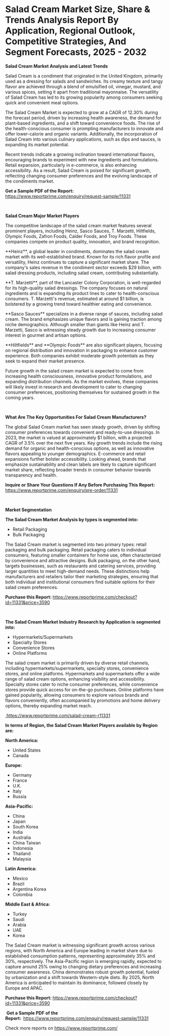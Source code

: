 <p><h1>Salad Cream Market Size, Share & Trends Analysis Report By Application, Regional Outlook, Competitive Strategies, And Segment Forecasts, 2025 - 2032</h1></p><p><strong>Salad Cream Market Analysis and Latest Trends</strong></p>
<p><p>Salad Cream is a condiment that originated in the United Kingdom, primarily used as a dressing for salads and sandwiches. Its creamy texture and tangy flavor are achieved through a blend of emulsified oil, vinegar, mustard, and various spices, setting it apart from traditional mayonnaise. The versatility of Salad Cream has led to its growing popularity among consumers seeking quick and convenient meal options.</p><p>The Salad Cream Market is expected to grow at a CAGR of 12.30% during the forecast period, driven by increasing health awareness, the demand for plant-based ingredients, and a shift toward convenience foods. The rise of the health-conscious consumer is prompting manufacturers to innovate and offer lower-calorie and organic variants. Additionally, the incorporation of Salad Cream into various culinary applications, such as dips and sauces, is expanding its market potential.</p><p>Recent trends indicate a growing inclination toward international flavors, encouraging brands to experiment with new ingredients and formulations. Retail expansion, particularly in e-commerce, is also enhancing accessibility. As a result, Salad Cream is poised for significant growth, reflecting changing consumer preferences and the evolving landscape of the condiments market.</p></p>
<p><strong>Get a Sample PDF of the Report:&nbsp;</strong> <a href="https://www.reportprime.com/enquiry/request-sample/11331?utm_campaign=3195&utm_medium=2&utm_source=Github&utm_content=ia&utm_term=20032025&utm_id=salad-cream">https://www.reportprime.com/enquiry/request-sample/11331</a></p>
<p>&nbsp;</p>
<p><strong>Salad Cream Major Market Players</strong></p>
<p><p>The competitive landscape of the salad cream market features several prominent players, including Heinz, Sasco Sauces, T. Marzetti, Hiltfields, Olympic Foods, Zafron Foods, Calder Foods, and Troy Foods. These companies compete on product quality, innovation, and brand recognition.</p><p>**Heinz**, a global leader in condiments, dominates the salad cream market with its well-established brand. Known for its rich flavor profile and versatility, Heinz continues to capture a significant market share. The company's sales revenue in the condiment sector exceeds $29 billion, with salad dressing products, including salad cream, contributing substantially.</p><p>**T. Marzetti**, part of the Lancaster Colony Corporation, is well-regarded for its high-quality salad dressings. The company focuses on natural ingredients and is expanding its product lines to cater to health-conscious consumers. T. Marzetti's revenue, estimated at around $1 billion, is bolstered by a growing trend toward healthier eating and convenience.</p><p>**Sasco Sauces** specializes in a diverse range of sauces, including salad cream. The brand emphasizes unique flavors and is gaining traction among niche demographics. Although smaller than giants like Heinz and T. Marzetti, Sasco is witnessing steady growth due to increasing consumer interest in gourmet and artisan options.</p><p>**Hiltfields** and **Olympic Foods** are also significant players, focusing on regional distribution and innovation in packaging to enhance customer experience. Both companies exhibit moderate growth potentials as they seek to expand their market presence.</p><p>Future growth in the salad cream market is expected to come from increasing health consciousness, innovative product formulations, and expanding distribution channels. As the market evolves, these companies will likely invest in research and development to cater to changing consumer preferences, positioning themselves for sustained growth in the coming years.</p></p>
<p>&nbsp;</p>
<p><strong>What Are The Key Opportunities For Salad Cream Manufacturers?</strong></p>
<p><p>The global Salad Cream market has seen steady growth, driven by shifting consumer preferences towards convenient and ready-to-use dressings. In 2023, the market is valued at approximately $1 billion, with a projected CAGR of 3.5% over the next five years. Key growth trends include the rising demand for organic and health-conscious options, as well as innovative flavors appealing to younger demographics. E-commerce and retail expansions further bolster accessibility. Looking ahead, brands that emphasize sustainability and clean labels are likely to capture significant market share, reflecting broader trends in consumer behavior towards transparency and health.</p></p>
<p><strong>Inquire or Share Your Questions If Any Before Purchasing This Report:</strong> <a href="https://www.reportprime.com/enquiry/pre-order/11331?utm_campaign=3195&utm_medium=2&utm_source=Github&utm_content=ia&utm_term=20032025&utm_id=salad-cream">https://www.reportprime.com/enquiry/pre-order/11331</a></p>
<p>&nbsp;</p>
<p><strong>Market Segmentation</strong></p>
<p><strong>The Salad Cream Market Analysis by types is segmented into:</strong></p>
<p><ul><li>Retail Packaging</li><li>Bulk Packaging</li></ul></p>
<p><p>The Salad Cream market is segmented into two primary types: retail packaging and bulk packaging. Retail packaging caters to individual consumers, featuring smaller containers for home use, often characterized by convenience and attractive designs. Bulk packaging, on the other hand, targets businesses, such as restaurants and catering services, providing larger quantities to meet high-demand needs. These distinctions help manufacturers and retailers tailor their marketing strategies, ensuring that both individual and institutional consumers find suitable options for their salad cream preferences.</p></p>
<p><strong>Purchase this Report:&nbsp;</strong><a href="https://www.reportprime.com/checkout?id=11331&price=3590&utm_campaign=3195&utm_medium=2&utm_source=Github&utm_content=ia&utm_term=20032025&utm_id=salad-cream">https://www.reportprime.com/checkout?id=11331&price=3590</a></p>
<p>&nbsp;</p>
<p><strong>The Salad Cream Market Industry Research by Application is segmented into:</strong></p>
<p><ul><li>Hypermarkets/Supermarkets</li><li>Specialty Stores</li><li>Convenience Stores</li><li>Online Platforms</li></ul></p>
<p><p>The salad cream market is primarily driven by diverse retail channels, including hypermarkets/supermarkets, specialty stores, convenience stores, and online platforms. Hypermarkets and supermarkets offer a wide range of salad cream options, enhancing visibility and accessibility. Specialty stores cater to niche consumer preferences, while convenience stores provide quick access for on-the-go purchases. Online platforms have gained popularity, allowing consumers to explore various brands and flavors conveniently, often accompanied by promotions and home delivery options, thereby expanding market reach.</p></p>
<p><a href="https://www.reportprime.com/salad-cream-r11331?utm_campaign=3195&utm_medium=2&utm_source=Github&utm_content=ia&utm_term=20032025&utm_id=salad-cream">&nbsp;https://www.reportprime.com/salad-cream-r11331</a></p>
<p><strong>In terms of Region, the Salad Cream Market Players available by Region are:</strong></p>
<p>
    <p> <strong> North America: </strong>
        <ul>
            <li>United States</li>
            <li>Canada</li>
        </ul>
        </p> 
    <p> <strong> Europe: </strong>
        <ul>
            <li>Germany</li>
            <li>France</li>
            <li>U.K.</li>
            <li>Italy</li>
            <li>Russia</li>
        </ul>
        </p> 
    <p> <strong> Asia-Pacific: </strong>
        <ul>
            <li>China</li>
            <li>Japan</li>
            <li>South Korea</li>
            <li>India</li>
            <li>Australia</li>
            <li>China Taiwan</li>
            <li>Indonesia</li>
            <li>Thailand</li>
            <li>Malaysia</li>
        </ul>
        </p> 
    <p> <strong> Latin America: </strong>
        <ul>
            <li>Mexico</li>
            <li>Brazil</li>
            <li>Argentina Korea</li>
            <li>Colombia</li>
        </ul>
        </p> 
    <p> <strong> Middle East & Africa: </strong>
        <ul>
            <li>Turkey</li>
            <li>Saudi</li>
            <li>Arabia</li>
            <li>UAE</li>
            <li>Korea</li>
        </ul>
    </p>
    </p>
<p><p>The Salad Cream market is witnessing significant growth across various regions, with North America and Europe leading in market share due to established consumption patterns, representing approximately 35% and 30%, respectively. The Asia-Pacific region is emerging rapidly, expected to capture around 25% owing to changing dietary preferences and increasing consumer awareness. China demonstrates robust growth potential, fueled by urbanization and a shift towards Western-style diets. By 2025, North America is anticipated to maintain its dominance, followed closely by Europe and APAC.</p></p>
<p><strong>Purchase this Report: </strong><a href="https://www.reportprime.com/checkout?id=11331&price=3590&utm_campaign=3195&utm_medium=2&utm_source=Github&utm_content=ia&utm_term=20032025&utm_id=salad-cream">https://www.reportprime.com/checkout?id=11331&price=3590</a></p>
<p>&nbsp;<strong>Get a Sample PDF of the Report:&nbsp;&nbsp;</strong><a href="https://www.reportprime.com/enquiry/request-sample/11331?utm_campaign=3195&utm_medium=2&utm_source=Github&utm_content=ia&utm_term=20032025&utm_id=salad-cream">https://www.reportprime.com/enquiry/request-sample/11331</a></p>
<p><strong></strong></p>
<p>Check more reports on <a href="https://www.reportprime.com/?utm_campaign=3195&utm_medium=2&utm_source=Github&utm_content=ia&utm_term=20032025&utm_id=salad-cream">https://www.reportprime.com/</a></p>